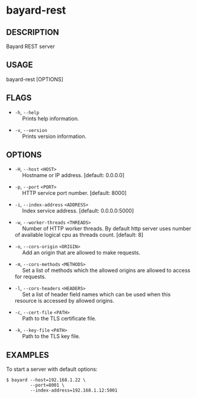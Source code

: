 # bayard-rest

## DESCRIPTION
Bayard REST server

## USAGE
bayard-rest [OPTIONS]

## FLAGS
- `-h`, `--help`  
&nbsp;&nbsp;&nbsp;&nbsp; Prints help information.

- `-v`, `--version`  
&nbsp;&nbsp;&nbsp;&nbsp; Prints version information.

## OPTIONS
- `-H`, `--host` `<HOST>`  
&nbsp;&nbsp;&nbsp;&nbsp; Hostname or IP address. [default: 0.0.0.0]

- `-p`, `--port` `<PORT>`  
&nbsp;&nbsp;&nbsp;&nbsp; HTTP service port number. [default: 8000]

- `-i`, `--index-address` `<ADDRESS>`  
&nbsp;&nbsp;&nbsp;&nbsp; Index service address. [default: 0.0.0.0:5000]

- `-w`, `--worker-threads` `<THREADS>`  
&nbsp;&nbsp;&nbsp;&nbsp; Number of HTTP worker threads. By default http server uses number of available logical cpu as threads count. [default: 8]

- `-o`, `--cors-origin` `<ORIGIN>`  
&nbsp;&nbsp;&nbsp;&nbsp; Add an origin that are allowed to make requests.

- `-m`, `--cors-methods` `<METHODS>`  
&nbsp;&nbsp;&nbsp;&nbsp; Set a list of methods which the allowed origins are allowed to access for requests.

- `-l`, `--cors-headers` `<HEADERS>`  
&nbsp;&nbsp;&nbsp;&nbsp;  Set a list of header field names which can be used when this resource is accessed by allowed origins.

- `-c`, `--cert-file` `<PATH>`  
&nbsp;&nbsp;&nbsp;&nbsp; Path to the TLS certificate file.

- `-k`, `--key-file` `<PATH>`  
&nbsp;&nbsp;&nbsp;&nbsp; Path to the TLS key file.

## EXAMPLES

To start a server with default options:

```shell script
$ bayard --host=192.168.1.22 \
         --port=8001 \
         --index-address=192.168.1.12:5001
```
